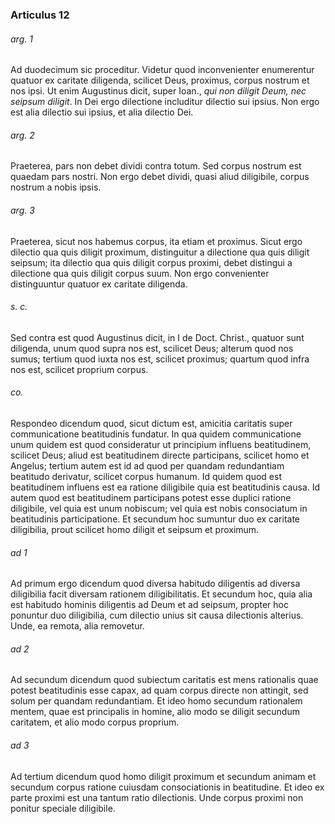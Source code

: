 ### Articulus 12

###### arg. 1
Ad duodecimum sic proceditur. Videtur quod inconvenienter enumerentur quatuor ex caritate diligenda, scilicet Deus, proximus, corpus nostrum et nos ipsi. Ut enim Augustinus dicit, super Ioan., *qui non diligit Deum, nec seipsum diligit*. In Dei ergo dilectione includitur dilectio sui ipsius. Non ergo est alia dilectio sui ipsius, et alia dilectio Dei.

###### arg. 2
Praeterea, pars non debet dividi contra totum. Sed corpus nostrum est quaedam pars nostri. Non ergo debet dividi, quasi aliud diligibile, corpus nostrum a nobis ipsis.

###### arg. 3
Praeterea, sicut nos habemus corpus, ita etiam et proximus. Sicut ergo dilectio qua quis diligit proximum, distinguitur a dilectione qua quis diligit seipsum; ita dilectio qua quis diligit corpus proximi, debet distingui a dilectione qua quis diligit corpus suum. Non ergo convenienter distinguuntur quatuor ex caritate diligenda.

###### s. c.
Sed contra est quod Augustinus dicit, in I de Doct. Christ., quatuor sunt diligenda, unum quod supra nos est, scilicet Deus; alterum quod nos sumus; tertium quod iuxta nos est, scilicet proximus; quartum quod infra nos est, scilicet proprium corpus.

###### co.
Respondeo dicendum quod, sicut dictum est, amicitia caritatis super communicatione beatitudinis fundatur. In qua quidem communicatione unum quidem est quod consideratur ut principium influens beatitudinem, scilicet Deus; aliud est beatitudinem directe participans, scilicet homo et Angelus; tertium autem est id ad quod per quandam redundantiam beatitudo derivatur, scilicet corpus humanum. Id quidem quod est beatitudinem influens est ea ratione diligibile quia est beatitudinis causa. Id autem quod est beatitudinem participans potest esse duplici ratione diligibile, vel quia est unum nobiscum; vel quia est nobis consociatum in beatitudinis participatione. Et secundum hoc sumuntur duo ex caritate diligibilia, prout scilicet homo diligit et seipsum et proximum.

###### ad 1
Ad primum ergo dicendum quod diversa habitudo diligentis ad diversa diligibilia facit diversam rationem diligibilitatis. Et secundum hoc, quia alia est habitudo hominis diligentis ad Deum et ad seipsum, propter hoc ponuntur duo diligibilia, cum dilectio unius sit causa dilectionis alterius. Unde, ea remota, alia removetur.

###### ad 2
Ad secundum dicendum quod subiectum caritatis est mens rationalis quae potest beatitudinis esse capax, ad quam corpus directe non attingit, sed solum per quandam redundantiam. Et ideo homo secundum rationalem mentem, quae est principalis in homine, alio modo se diligit secundum caritatem, et alio modo corpus proprium.

###### ad 3
Ad tertium dicendum quod homo diligit proximum et secundum animam et secundum corpus ratione cuiusdam consociationis in beatitudine. Et ideo ex parte proximi est una tantum ratio dilectionis. Unde corpus proximi non ponitur speciale diligibile.

